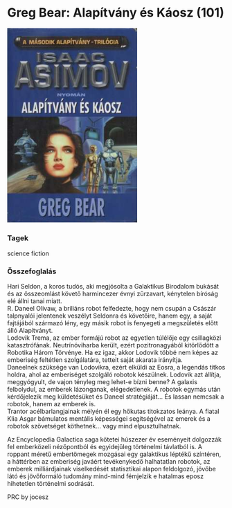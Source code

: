 # <a name="id_1169">Greg Bear: Alapítvány és Káosz (101)</a>
<img src="https://github.com/BercziSandor/calibre_lib/raw/main/Greg%20Bear/Alapitvany%20es%20Kaosz%20%281169%29/cover.jpg" alt="cover" width="300"/>

### Tagek
science fiction

### Összefoglalás
<P>Hari Seldon, a koros tudós, aki megjósolta a Galaktikus Birodalom bukását és az összeomlást követő harmincezer évnyi zűrzavart, kénytelen bíróság elé állni tanai miatt. <BR>R. Daneel Olivaw, a briliáns robot felfedezte, hogy nem csupán a Császár talpnyalói jelentenek veszélyt Seldonra és követőire, hanem egy, a saját fajtájából származó lény, egy másik robot is fenyegeti a megszületés előtt álló Alapítványt. <BR>Lodovik Trema, az ember formájú robot az egyetlen túlélője egy csillagközi katasztrófának. Neutrínóviharba került, ezért pozitronagyából kitörlődött a Robotika Három Törvénye. Ha ez igaz, akkor Lodovik többé nem képes az emberiség feltétlen szolgálatára, tetteit saját akarata irányítja. <BR>Daneelnek szüksége van Lodovikra, ezért elküldi az Eosra, a legendás titkos holdra, ahol az emberiséget szolgáló robotok készülnek. Lodovik azt állítja, meggyógyult, de vajon tényleg meg lehet-e bízni benne? A galaxis felbolydul, az emberek lázonganak, elégedetlenek. A robotok egymás után kérdőjelezik meg küldetésüket és Daneel stratégiáját... És lassan nemcsak a robotok, hanem az emberek is. <BR>Trantor acélbarlangjainak mélyén él egy hőkutas titokzatos leánya. A fiatal Klia Asgar bámulatos mentális képességei segítségével az emerek és a robotok szövetséget köthetnek... vagy mind elpusztulhatnak. </P> <P>Az Encyclopedia Galactica saga kötetei húszezer év eseményeit dolgozzák fel emberközeli nézőpontból és egyidejűleg történelmi távlatból is. A roppant méretű embertömegek mozgásai egy galaktikus léptékű színtéren, a háttérben az emberiség javáért tevékenykedő halhatatlan robotok, az emberek milliárdjainak viselkedését statisztikai alapon feldolgozó, jövőbe látó és jövőformáló tudomány mind-mind fémjelzik e hatalmas eposz hihetetlen történelmi sodrását. </P> <P>PRC by jocesz</P>


